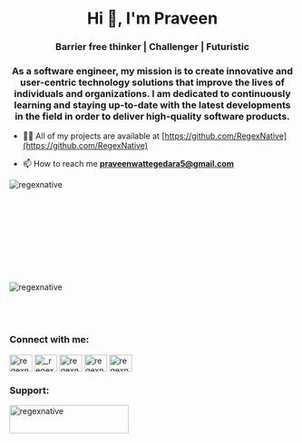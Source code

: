 <h1 align="center">Hi 👋, I'm Praveen</h1>
<h3 align="center">Barrier free thinker | Challenger | Futuristic</h3>

<h3 align="center">As a software engineer, my mission is to create innovative and user-centric technology solutions that improve the lives of individuals and organizations. I am dedicated to continuously learning and staying up-to-date with the latest developments in the field in order to deliver high-quality software products.</h3>

- 👨‍💻 All of my projects are available at [https://github.com/RegexNative](https://github.com/RegexNative)

- 📫 How to reach me **praveenwattegedara5@gmail.com**



<p>&nbsp;<img align="left" src="https://github-readme-stats.vercel.app/api?username=regexnative&theme=nightowl&hide_border=false&include_all_commits=true&count_private=false" alt="regexnative" /></p><br><br><br><br><br><br><br><br>

<p><img align="left" src="https://github-readme-stats.vercel.app/api/top-langs/?username=regexnative&theme=nightowl&hide_border=false&include_all_commits=true&count_private=false&layout=compact" alt="regexnative" /></p><br><br><br><br>

<h3 align="left">Connect with me:</h3>
<p align="left">
<a href="https://dev.to/regexnative" target="blank"><img align="center" src="https://raw.githubusercontent.com/rahuldkjain/github-profile-readme-generator/master/src/images/icons/Social/devto.svg" alt="regexnative" height="30" width="40" /></a>
<a href="https://twitter.com/_regexnative" target="blank"><img align="center" src="https://raw.githubusercontent.com/rahuldkjain/github-profile-readme-generator/master/src/images/icons/Social/twitter.svg" alt="_regexnative" height="30" width="40" /></a>
<a href="https://linkedin.com/in/regexnative" target="blank"><img align="center" src="https://raw.githubusercontent.com/rahuldkjain/github-profile-readme-generator/master/src/images/icons/Social/linked-in-alt.svg" alt="regexnative" height="30" width="40" /></a>
<a href="https://fb.com/regexnative" target="blank"><img align="center" src="https://raw.githubusercontent.com/rahuldkjain/github-profile-readme-generator/master/src/images/icons/Social/facebook.svg" alt="regexnative" height="30" width="40" /></a>
<a href="https://instagram.com/regexnative" target="blank"><img align="center" src="https://raw.githubusercontent.com/rahuldkjain/github-profile-readme-generator/master/src/images/icons/Social/instagram.svg" alt="regexnative" height="30" width="40" /></a>
</p>


<h3 align="left">Support:</h3>
<p><a href="https://ko-fi.com/regexnative"> <img align="left" src="https://cdn.ko-fi.com/cdn/kofi3.png?v=3" height="50" width="210" alt="regexnative" /></a></p><br><br>






